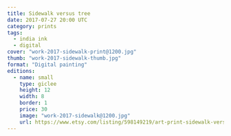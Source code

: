 ```yaml
---
title: Sidewalk versus tree
date: 2017-07-27 20:00 UTC
category: prints
tags:
  - india ink
  - digital
cover: "work-2017-sidewalk-print@1200.jpg"
thumb: "work-2017-sidewalk-thumb.jpg"
format: "Digital painting"
editions:
  - name: small
    type: giclee
    height: 12
    width: 8
    border: 1
    price: 30
    image: "work-2017-sidewalk@1200.jpg"
    url: https://www.etsy.com/listing/598149219/art-print-sidewalk-versus-tree
---
```

